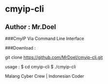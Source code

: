 # cmyip-cli
## Author : Mr.Doel
###CmyIP Via Command Line Interface

###Download :

git clone https://github.com/MrDoel/cmyip-cli.git

usage : 
$ cd cmyip-cli
$ ./cmyip-cli

Malang Cyber Crew | Indonesian Coder
